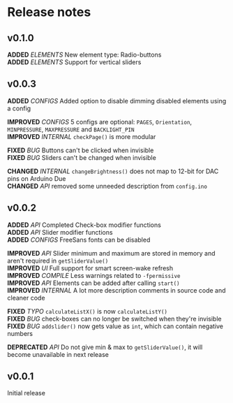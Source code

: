 # Release notes

## v0.1.0

**ADDED** *ELEMENTS* New element type: Radio-buttons  
**ADDED** *ELEMENTS* Support for vertical sliders

## v0.0.3

**ADDED** *CONFIGS* Added option to disable dimming disabled elements using a config

**IMPROVED** *CONFIGS* 5 configs are optional: `PAGES`, `Orientation`, `MINPRESSURE`, `MAXPRESSURE` and `BACKLIGHT_PIN`  
**IMPROVED** *INTERNAL* `checkPage()` is more modular

**FIXED** *BUG* Buttons can't be clicked when invisible  
**FIXED** *BUG* Sliders can't be changed when invisible

**CHANGED** *INTERNAL* `changeBrightness()` does not map to 12-bit for DAC pins on Arduino Due  
**CHANGED** *API* removed some unneeded description from `config.ino`

## v0.0.2

**ADDED** *API* Completed Check-box modifier functions  
**ADDED** *API* Slider modifier functions  
**ADDED** *CONFIGS* FreeSans fonts can be disabled

**IMPROVED** *API* Slider minimum and maximum are stored in memory and aren't required in `getSliderValue()`  
**IMPROVED** *UI* Full support for smart screen-wake refresh  
**IMPROVED** *COMPILE* Less warnings related to `-fpermissive`  
**IMPROVED** *API* Elements can be added after calling `start()`  
**IMPROVED** *INTERNAL* A lot more description comments in source code and cleaner code

**FIXED** *TYPO* `calculateListX()` is now `calculateListY()`  
**FIXED** *BUG* check-boxes can no longer be switched when they're invisible  
**FIXED** *BUG* `addslider()` now gets value as `int`, which can contain negative numbers

**DEPRECATED** *API* Do not give min & max to `getSliderValue()`, it will become unavailable in next release

## v0.0.1

Initial release
